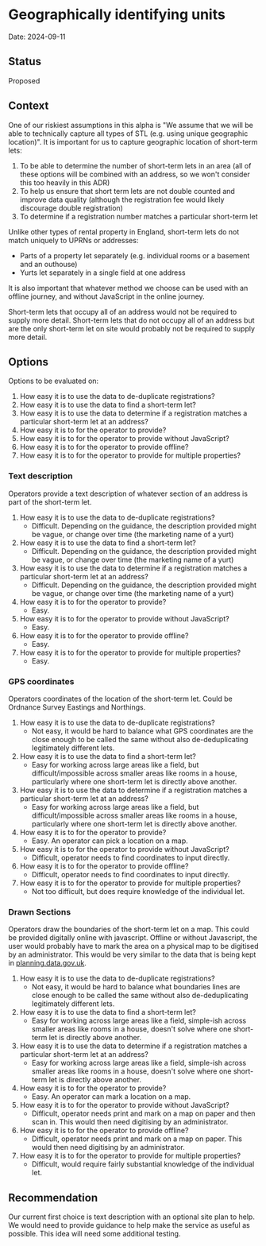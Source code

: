 # Geographically identifying units
Date: 2024-09-11

## Status

Proposed

## Context

One of our riskiest assumptions in this alpha is "We assume that we will be able to technically capture all types of STL (e.g. using unique geographic location)". It is important for us to capture geographic location of short-term lets:
1. To be able to determine the number of short-term lets in an area (all of these options will be combined with an address, so we won't consider this too heavily in this ADR)
2. To help us ensure that short term lets are not double counted and improve data quality (although the registration fee would likely discourage double registration)
3. To determine if a registration number matches a particular short-term let

Unlike other types of rental property in England, short-term lets do not match uniquely to UPRNs or addresses:
- Parts of a property let separately (e.g. individual rooms or a basement and an outhouse)
- Yurts let separately in a single field at one address

It is also important that whatever method we choose can be used with an offline journey, and without JavaScript in the online journey.

Short-term lets that occupy all of an address would not be required to supply more detail. Short-term lets that do not occupy all of an address but are the only short-term let on site would probably not be required to supply more detail. 

## Options

Options to be evaluated on:
1. How easy it is to use the data to de-duplicate registrations?
2. How easy it is to use the data to find a short-term let?
3. How easy it is to use the data to determine if a registration matches a particular short-term let at an address?
4. How easy it is to for the operator to provide?
5. How easy it is to for the operator to provide without JavaScript?
6. How easy it is to for the operator to provide offline?
7. How easy it is to for the operator to provide for multiple properties?


### Text description

Operators provide a text description of whatever section of an address is part of the short-term let.

1. How easy it is to use the data to de-duplicate registrations?
   - Difficult. Depending on the guidance, the description provided might be vague, or change over time (the marketing name of a yurt) 
2. How easy it is to use the data to find a short-term let?
   - Difficult. Depending on the guidance, the description provided might be vague, or change over time (the marketing name of a yurt) 
3. How easy it is to use the data to determine if a registration matches a particular short-term let at an address?
   - Difficult. Depending on the guidance, the description provided might be vague, or change over time (the marketing name of a yurt) 
4. How easy it is to for the operator to provide?
   - Easy. 
5. How easy it is to for the operator to provide without JavaScript?
   - Easy. 
6. How easy it is to for the operator to provide offline?
   - Easy. 
7. How easy it is to for the operator to provide for multiple properties?
   - Easy. 


### GPS coordinates

Operators coordinates of the location of the short-term let. Could be Ordnance Survey Eastings and Northings.

1. How easy it is to use the data to de-duplicate registrations?
   - Not easy, it would be hard to balance what GPS coordinates are the close enough to be called the same without also de-deduplicating legitimately different lets. 
2. How easy it is to use the data to find a short-term let?
   - Easy for working across large areas like a field, but difficult/impossible across smaller areas like rooms in a house, particularly where one short-term let is directly above another.
3. How easy it is to use the data to determine if a registration matches a particular short-term let at an address?
   - Easy for working across large areas like a field, but difficult/impossible across smaller areas like rooms in a house, particularly where one short-term let is directly above another.
4. How easy it is to for the operator to provide?
   - Easy. An operator can pick a location on a map.
5. How easy it is to for the operator to provide without JavaScript?
   - Difficult, operator needs to find coordinates to input directly.
6. How easy it is to for the operator to provide offline?
   - Difficult, operator needs to find coordinates to input directly.
7. How easy it is to for the operator to provide for multiple properties?
   - Not too difficult, but does require knowledge of the individual let.

### Drawn Sections

Operators draw the boundaries of the short-term let on a map. This could be provided digitally online with javascript. Offline or without Javascript, the user would probably have to mark the area on a physical map to be digitised by an administrator. This would be very similar to the data that is being kept in [planning.data.gov.uk](https://www.planning.data.gov.uk/map/).

1. How easy it is to use the data to de-duplicate registrations?
   - Not easy, it would be hard to balance what boundaries lines are close enough to be called the same without also de-deduplicating legitimately different lets. 
2. How easy it is to use the data to find a short-term let?
   - Easy for working across large areas like a field, simple-ish across smaller areas like rooms in a house, doesn't solve where one short-term let is directly above another.
3. How easy it is to use the data to determine if a registration matches a particular short-term let at an address?
   - Easy for working across large areas like a field, simple-ish across smaller areas like rooms in a house, doesn't solve where one short-term let is directly above another.
4. How easy it is to for the operator to provide?
   - Easy. An operator can mark a location on a map.
5. How easy it is to for the operator to provide without JavaScript?
   - Difficult, operator needs print and mark on a map on paper and then scan in. This would then need digitising by an administrator.
6. How easy it is to for the operator to provide offline?
   - Difficult, operator needs print and mark on a map on paper. This would then need digitising by an administrator.
7. How easy it is to for the operator to provide for multiple properties?
   - Difficult, would require fairly substantial knowledge of the individual let.

## Recommendation

Our current first choice is text description with an optional site plan to help. We would need to provide guidance to help make the service as useful as possible. This idea will need some additional testing.
